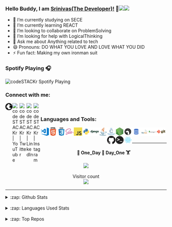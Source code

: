 ### Hello Buddy, I am [Srinivas(The Developer)!](https://srinivasthedeveloper.netlify.app) 👋<img src="https://github.com/avinal/avinal/blob/main/images/butterfly.gif"  width=30%><img src="https://github.com/avinal/avinal/blob/main/images/dog.gif" width=20%>

- 🔭 I’m currently studying on SECE
- 🌱 I’m currently learning REACT
- 👯 I’m looking to collaborate on ProblemSolving
- 🤔 I’m looking for help with LogicalThinking
- 💬 Ask me about Anything related to tech
- 😄 Pronouns: DO WHAT YOU LOVE AND LOVE WHAT YOU DID
- ⚡ Fun fact: Making my own ironman suit
<!--- 📫 How to reach me: [My Portfolio](https://srinivasthedeveloper.netlify.com) or [Catch me on Twitter](https://twitter.com/sriniva70623303) or [catch me on Insta](https://www.instagram.com/srinivasthedeveloper/) or [Catch me on Facebook](https://www.facebook.com/srinivasthedeveloper/)
<!--
<img src="https://github-readme-stats.vercel.app/api?username=srinivasthedeveloper&&show_icons=true&title_color=000000&icon_color=ff2a00&text_color=777777&bg_color=ffffff">
-->

### Spotify Playing 🎧
<img src="https://now-playing-codestackr.vercel.app/api/spotify-playing" alt="codeSTACKr Spotify Playing" width="350" />

### Connect with me:

[<img align="left" alt="codeSTACKr.com" width="22px" src="https://raw.githubusercontent.com/iconic/open-iconic/master/svg/globe.svg" />][website]
[<img align="left" alt="codeSTACKr | YouTube" width="22px" src="https://cdn.jsdelivr.net/npm/simple-icons@v3/icons/facebook.svg" />][facebook]
[<img align="left" alt="codeSTACKr | Twitter" width="22px" src="https://cdn.jsdelivr.net/npm/simple-icons@v3/icons/twitter.svg" />][twitter]
[<img align="left" alt="codeSTACKr | LinkedIn" width="22px" src="https://cdn.jsdelivr.net/npm/simple-icons@v3/icons/linkedin.svg" />][linkedin]
[<img align="left" alt="codeSTACKr | Instagram" width="22px" src="https://cdn.jsdelivr.net/npm/simple-icons@v3/icons/instagram.svg" />][instagram]

<br />

### Languages and Tools:

<img align="left" alt="Visual Studio Code" width="26px" src="https://raw.githubusercontent.com/github/explore/80688e429a7d4ef2fca1e82350fe8e3517d3494d/topics/visual-studio-code/visual-studio-code.png" />
<img align="left" alt="HTML5" width="26px" src="https://raw.githubusercontent.com/github/explore/80688e429a7d4ef2fca1e82350fe8e3517d3494d/topics/html/html.png" />
<img align="left" alt="CSS3" width="26px" src="https://raw.githubusercontent.com/github/explore/80688e429a7d4ef2fca1e82350fe8e3517d3494d/topics/css/css.png" />
<img align="left" alt="Sass" width="26px" src="https://raw.githubusercontent.com/github/explore/80688e429a7d4ef2fca1e82350fe8e3517d3494d/topics/sass/sass.png" />
<img align="left" alt="JavaScript" width="26px" src="https://raw.githubusercontent.com/github/explore/80688e429a7d4ef2fca1e82350fe8e3517d3494d/topics/javascript/javascript.png" />
<img align="left" alt="Python" width="26px" src="https://raw.githubusercontent.com/github/explore/e94815998e4e0713912fed477a1f346ec04c3da2/topics/python/python.png" />
<img align="left" alt="Djanog" width="26px" src="https://raw.githubusercontent.com/github/explore/80688e429a7d4ef2fca1e82350fe8e3517d3494d/topics/django/django.png" />
<img align="left" alt="Java" width="26px" src="https://raw.githubusercontent.com/github/explore/80688e429a7d4ef2fca1e82350fe8e3517d3494d/topics/java/java.png" />
<img align="left" alt="C" width="26px" src="https://raw.githubusercontent.com/github/explore/80688e429a7d4ef2fca1e82350fe8e3517d3494d/topics/c/c.png" />
<img align="left" alt="NodeJs" width="26px" src="https://raw.githubusercontent.com/github/explore/80688e429a7d4ef2fca1e82350fe8e3517d3494d/topics/nodejs/nodejs.png" />
<img align="left" alt="Deno" width="26px" src="https://raw.githubusercontent.com/github/explore/361e2821e2dea67711cde99c9c40ed357061cf27/topics/deno/deno.png" />
<img align="left" alt="SQL" width="26px" src="https://raw.githubusercontent.com/github/explore/80688e429a7d4ef2fca1e82350fe8e3517d3494d/topics/sql/sql.png" />
<img align="left" alt="MySQL" width="26px" src="https://raw.githubusercontent.com/github/explore/80688e429a7d4ef2fca1e82350fe8e3517d3494d/topics/mysql/mysql.png" />
<img align="left" alt="MongoDB" width="26px" src="https://raw.githubusercontent.com/github/explore/80688e429a7d4ef2fca1e82350fe8e3517d3494d/topics/mongodb/mongodb.png" />
<img align="left" alt="Git" width="26px" src="https://raw.githubusercontent.com/github/explore/80688e429a7d4ef2fca1e82350fe8e3517d3494d/topics/git/git.png" />
<img align="left" alt="GitHub" width="26px" src="https://raw.githubusercontent.com/github/explore/78df643247d429f6cc873026c0622819ad797942/topics/github/github.png" />
<img align="left" alt="Terminal" width="26px" src="https://raw.githubusercontent.com/github/explore/80688e429a7d4ef2fca1e82350fe8e3517d3494d/topics/terminal/terminal.png" />
<img align="left" alt="React" width="26px" src="https://raw.githubusercontent.com/github/explore/80688e429a7d4ef2fca1e82350fe8e3517d3494d/topics/react/react.png" />
<br />
<br />


<!--
### 📺 Latest YouTube Videos

<!-- YOUTUBE:START --
- [FREE Icons! How to use Bootstrap Icons v1.0.0 | Bootstrap 5 (2020)](https://www.youtube.com/watch?v=DPnJldwv22o)
- [0 to 70K SUBSCRIBERS in 1 YEAR | YouTube 2020: The strategies that helped me to grow on YouTube](https://www.youtube.com/watch?v=oNGZ7h5LR-o)
- [How To Build A React App w/ Hooks & Airtable API | styled-components | Code Quality Check](https://www.youtube.com/watch?v=FEoEvSmtmPQ)
- [UPDATE: VS Code July 2020 Stable Release | Settings Sync | Browser Debugging](https://www.youtube.com/watch?v=4adVM33GAlA)
- [UPDATE: Next Level GitHub Profile README (NEW) | GitHub Actions | Vercel | Spotify](https://www.youtube.com/watch?v=n6d4KHSKqGk)
-- YOUTUBE:END --

<!--➡️ [more videos...](https://youtube.com/codestackr)
-->

<!--
### 📕 Latest Blog Posts

<!-- BLOG-POST-LIST:START --
- [Microinteractions: Password Validation Animation](https://dev.to/codestackr/microinteractions-password-validation-animation-5629)
- [Notion + YouTube - A Powerful Combination for Productivity](https://dev.to/codestackr/notion-youtube-a-powerful-combination-for-productivity-1def)
- [Regular Expressions (RegEx) Crash Course](https://dev.to/codestackr/regular-expressions-regex-crash-course-248n)
- [Emmet Part 2 - Advanced](https://dev.to/codestackr/emmet-part-2-advanced-4c65)
- [Deno 1.0 Released! (Easy) REST API Example](https://dev.to/codestackr/deno-1-0-released-easy-rest-api-example-2fbl)
-- BLOG-POST-LIST:END --

<!-- ➡️ [more blog posts...](https://codestackr.com)-->


<!--
<details>
  <summary>:zap: Recent Github Activity</summary>-->
  
<!--START_SECTION:activity--
1. 💪 Opened PR [#6](https://github.com//colbyfayock/50-projects-for-react-and-the-static-web/pull/6) in [colbyfayock/50-projects-for-react-and-the-static-web](https://github.com//colbyfayock/50-projects-for-react-and-the-static-web)
2. 🗣 Commented on [#249](https://github.com//abhisheknaiidu/awesome-github-profile-readme/issues/249) in [abhisheknaiidu/awesome-github-profile-readme](https://github.com//abhisheknaiidu/awesome-github-profile-readme)
3. 🗣 Commented on [#249](https://github.com//abhisheknaiidu/awesome-github-profile-readme/issues/249) in [abhisheknaiidu/awesome-github-profile-readme](https://github.com//abhisheknaiidu/awesome-github-profile-readme)
4. 💪 Opened PR [#249](https://github.com//abhisheknaiidu/awesome-github-profile-readme/pull/249) in [abhisheknaiidu/awesome-github-profile-readme](https://github.com//abhisheknaiidu/awesome-github-profile-readme)
5. ❗️ Closed issue [#9](https://github.com//jamesgeorge007/github-activity-readme/issues/9) in [jamesgeorge007/github-activity-readme](https://github.com//jamesgeorge007/github-activity-readme)
--END_SECTION:activity--
</details>
-->

---

<!--```
                             \\\\\\\
                            \\\\\\\\\\\\
                          \\\\\\\\\\\\\\\
  -----------,-|           |C>   // )\\\\|
           ,','|          /    || ,'/////|
---------,','  |         (,    ||   /////
         ||    |          \\  ||||//''''|
         ||    |           |||||||     _|
         ||    |______      `````\____/ \
         ||    |     ,|         _/_____/ \
         ||  ,'    ,' |        /          |
         ||,'    ,'   |       |         \  |
_________|/    ,'     |      /           | |
_____________,'      ,',_____|      |    | |
             |     ,','      |      |    | |
             |   ,','    ____|_____/    /  |
             | ,','  __/ |             /   |
_____________|','   ///_/-------------/   |
              |===========,'
```-->
<h4 align="center">🌠 One_Day 🤔 Day_One 🏋️</h4>
<p align="center"> 
  <img src="https://miro.medium.com/max/875/1*Urc28sbnORGOW5oyohQ06g.gif" />
</p>

<p align="center"> 
  Visitor count<br>
  <img src="https://profile-counter.glitch.me/srinivasthedeveloper/count.svg" />
</p>

---

<details>
  <summary>:zap: Github Stats</summary>

  <img align="left" alt="srinivasthedeveloper's Github Stats" src="https://github-readme-stats.vercel.app/api?username=srinivasthedeveloper&&show_icons=true&theme=vision-friendly-dark&icon_color=e10074&text_color=15d8be" />

</details>
<br />
<details>
  <summary>:zap: Languages Used Stats</summary>

  <img align="left" alt="srinivasthedeveloper's Language Used Stats" src="https://github-readme-stats.anuraghazra1.vercel.app/api/top-langs/?username=srinivasthedeveloper&&show_icons=true&theme=vision-friendly-dark&icon_color=e10074&text_color=15d8be&layout=compact" />

</details>
<br />

<details>
  <summary>:zap: Top Repos</summary>
  
  <img align="left" src="https://github-readme-stats.anuraghazra1.vercel.app/api/pin/?username=srinivasthedeveloper&repo=Daily-Programs&theme=vision-friendly-dark&icon_color=e10074&text_color=15d8be" />
  
  <img align="left" src="https://github-readme-stats.anuraghazra1.vercel.app/api/pin/?username=srinivasthedeveloper&repo=marsAmbulance&theme=vision-friendly-dark&icon_color=e10074&text_color=15d8be" />
  
</details>
<br />

[website]: https://srinivasthedeveloper.netlify.com
[twitter]: https://twitter.com/sriniva70623303
[facebook]: https://www.facebook.com/srinivasthedeveloper/
[instagram]: https://www.instagram.com/srinivasthedeveloper/
[linkedin]: www.linkedin.com/in/srinivasthedeveloper
<!--
[webdevplaylist]: https://www.youtube.com/playlist?list=PLkwxH9e_vrAJ0WbEsFA9W3I1W-g_BTsbt
[jsplaylist]: https://www.youtube.com/playlist?list=PLkwxH9e_vrALRJKu7wfXby3MKeflhTu6B
[cssplaylist]: https://www.youtube.com/playlist?list=PLkwxH9e_vrALSdvZuEh6gqQdmDoDIoqz4
[reactplaylist]: https://www.youtube.com/playlist?list=PLkwxH9e_vrAK4TdffpxKY3QGyHCpxFcQ0
-->
